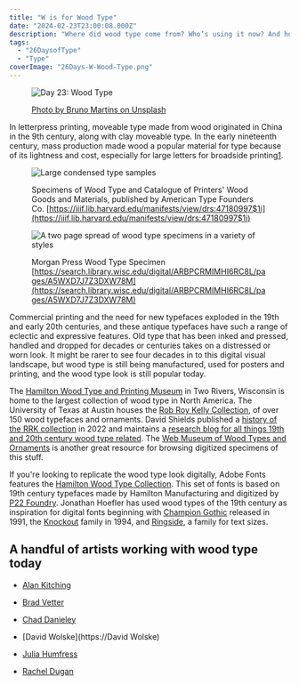 ```yaml
---
title: "W is for Wood Type"
date: "2024-02-23T23:00:08.000Z"
description: "Where did wood type come from? Who’s using it now? And how to get the look digitally?"
tags: 
  - "26DaysofType"
  - "Type"
coverImage: "26Days-W-Wood-Type.png"
---
```


<figure>

![Day 23: Wood Type](images/26Days-W-Wood-Type-1024x576.png)

<figcaption>

[Photo by Bruno Martins on Unsplash](https://unsplash.com/photos/assorted-wood-stamps-OhJmwB4XWLE)

</figcaption>

</figure>

In letterpress printing, moveable type made from wood originated in China in the 9th century, along with clay moveable type. In the early nineteenth century, mass production made wood a popular material for type because of its lightness and cost, especially for large letters for broadside printing[1](#ea042760-4e56-4b2c-936f-989b76f6ecae).

<figure>

![Large condensed type samples](images/47181270-edited.jpg)

<figcaption>

Specimens of Wood Type and Catalogue of Printers' Wood Goods and Materials, published by American Type Founders Co. [https://iiif.lib.harvard.edu/manifests/view/drs:47180997$1i](https://iiif.lib.harvard.edu/manifests/view/drs:47180997$1i)

</figcaption>

</figure>

<figure>

![A two page spread of wood type specimens in a variety of styles](images/ACU7VII7RITC5M8F-M-h1380-53b21-1024x674.jpg)

<figcaption>

Morgan Press Wood Type Specimen [https://search.library.wisc.edu/digital/ARBPCRMIMHI6RC8L/pages/A5WXD7J7Z3DXW78M](https://search.library.wisc.edu/digital/ARBPCRMIMHI6RC8L/pages/A5WXD7J7Z3DXW78M)

</figcaption>

</figure>

Commercial printing and the need for new typefaces exploded in the 19th and early 20th centuries, and these antique typefaces have such a range of eclectic and expressive features. Old type that has been inked and pressed, handled and dropped for decades or centuries takes on a distressed or worn look. It might be rarer to see four decades in to this digital visual landscape, but wood type is still being manufactured, used for posters and printing, and the wood type look is still popular today.

The [Hamilton Wood Type and Printing Museum](https://woodtype.org/pages/about) in Two Rivers, Wisconsin is home to the largest collection of wood type in North America. The University of Texas at Austin houses the [Rob Roy Kelly Collection](https://rrk.finearts.utexas.edu/?page_id=176), of over 150 wood typefaces and ornaments. David Shields published a [history of the RRK collection](https://utpress.utexas.edu/9781477323687/) in 2022 and maintains a [research blog for all things 19th and 20th century wood type related](https://www.woodtyperesearch.com/). The [Web Museum of Wood Types and Ornaments](https://www.unicorngraphics.com/wood%20type%20museum.asp) is another great resource for browsing digitized specimens of this stuff.

If you're looking to replicate the wood type look digitally, Adobe Fonts features the [Hamilton Wood Type Collection](https://fonts.adobe.com/foundries/hamilton-wood-type-foundry). This set of fonts is based on 19th century typefaces made by Hamilton Manufacturing and digitized by [P22 Foundry](https://p22.com/). Jonathan Hoefler has used wood types of the 19th century as inspiration for digital fonts beginning with [Champion Gothic](https://www.typography.com/fonts/champion-gothic/) released in 1991, the [Knockout](https://www.typography.com/fonts/knockout/) family in 1994, and [Ringside](https://www.typography.com/fonts/ringside/), a family for text sizes.

## A handful of artists working with wood type today

- [Alan Kitching](https://www.alankitching.com/portfolio)

- [Brad Vetter](https://bradvetterdesign.com/)

- [Chad Danieley](https://www.instagram.com/chaddanieley/)

- [David Wolske](https://David Wolske)

- [Julia Humfress](https://www.woodwordsletterpress.com/woodwords-originaletterpressart)

- [Rachel Dugan](https://racheldugan.com/work/)
